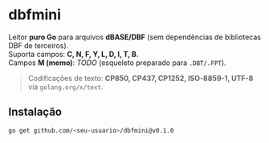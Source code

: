 # dbfmini

Leitor **puro Go** para arquivos **dBASE/DBF** (sem dependências de bibliotecas DBF de terceiros).  
Suporta campos: **C, N, F, Y, L, D, I, T, B**.  
Campos **M (memo)**: _TODO_ (esqueleto preparado para `.DBT/.FPT`).

> Codificações de texto: **CP850, CP437, CP1252, ISO-8859-1, UTF-8** via `golang.org/x/text`.

## Instalação

```bash
go get github.com/<seu-usuario>/dbfmini@v0.1.0
